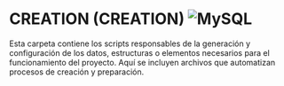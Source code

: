 # CREATION (CREATION) ![MySQL](https://img.shields.io/badge/MySQL-005C84?style=for-the-badge&logo=mysql&logoColor=white) 

Esta carpeta contiene los scripts responsables de la generación y configuración de los datos, estructuras o elementos necesarios para el funcionamiento del proyecto. Aquí se incluyen archivos que automatizan procesos de creación y preparación.
